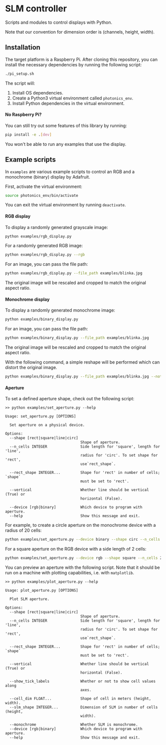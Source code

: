 # SLM controller

Scripts and modules to control displays with Python.

Note that our convention for dimension order is (channels, height, width).

## Installation

The target platform is a Raspberry Pi. After cloning this repository, you can
install the necessary dependencies by running the following script:

```sh
./pi_setup.sh
```

The script will:
1. Install OS dependencies.
2. Create a Python3 virtual environment called `photonics_env`.
3. Install Python dependencies in the virtual environment.


#### No Raspberry Pi?

You can still try out some features of this library by running:
```sh
pip install -e .[dev]
```

You won't be able to run any examples that use the display.

## Example scripts

In `examples` are various example scripts to control an RGB and a monochrome (binary) display by 
Adafruit.

First, activate the virtual environment:

```sh
source photonics_env/bin/activate
```
You can exit the virtual environment by running `deactivate`.


#### RGB display

To display a randomly generated grayscale image:

```sh
python examples/rgb_display.py
```

For a randomly generated RGB image:

```sh
python examples/rgb_display.py --rgb
```

For an image, you can pass the file path:

```sh
python examples/rgb_display.py --file_path examples/blinka.jpg
```
The original image will be rescaled and cropped to match the original aspect ratio.


#### Monochrome display

To display a randomly generated monochrome image:

```sh
python examples/binary_display.py
```

For an image, you can pass the file path:

```sh
python examples/binary_display.py --file_path examples/blinka.jpg
```

The original image will be rescaled and cropped to match the original aspect ratio.

With the following command, a simple reshape will be performed which can distort the original image.

```sh
python examples/binary_display.py --file_path examples/blinka.jpg --not_original_ratio
```


#### Aperture

To set a defined aperture shape, check out the following script:
```
>> python examples/set_aperture.py --help

Usage: set_aperture.py [OPTIONS]

  Set aperture on a physical device.

Options:
  --shape [rect|square|line|circ]
                                  Shape of aperture.
  --n_cells INTEGER               Side length for 'square', length for 'line',
                                  radius for 'circ'. To set shape for 'rect',
                                  use`rect_shape`.

  --rect_shape INTEGER...         Shape for 'rect' in number of cells; `shape`
                                  must be set to 'rect'.

  --vertical                      Whether line should be vertical (True) or
                                  horizontal (False).

  --device [rgb|binary]           Which device to program with aperture.
  --help                          Show this message and exit.
```

For example, to create a circle aperture on the monochrome device with a radius of 20 cells:
```sh
python examples/set_aperture.py --device binary --shape circ --n_cells 20
```

For a square aperture on the RGB device with a side length of 2 cells:
```sh
python examples/set_aperture.py --device rgb --shape square --n_cells 2
```

You can preview an aperture with the following script. Note that it should be run on a machine with
plotting capabilities, i.e. with `matplotlib`.
```
>> python examples/plot_aperture.py --help

Usage: plot_aperture.py [OPTIONS]

  Plot SLM aperture.

Options:
  --shape [rect|square|line|circ]
                                  Shape of aperture.
  --n_cells INTEGER               Side length for 'square', length for 'line',
                                  radius for 'circ'. To set shape for 'rect',
                                  use`rect_shape`.

  --rect_shape INTEGER...         Shape for 'rect' in number of cells; `shape`
                                  must be set to 'rect'.

  --vertical                      Whether line should be vertical (True) or
                                  horizontal (False).

  --show_tick_labels              Whether or not to show cell values along
                                  axes.

  --cell_dim FLOAT...             Shape of cell in meters (height, width).
  --slm_shape INTEGER...          Dimension of SLM in number of cells (height,
                                  width).

  --monochrome                    Whether SLM is monochrome.
  --device [rgb|binary]           Which device to program with aperture.
  --help                          Show this message and exit.
```